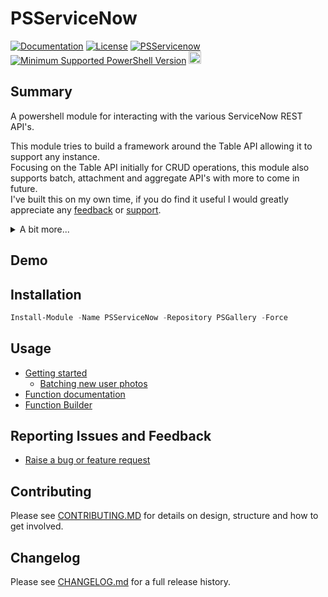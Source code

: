 # PSServiceNow
[![Documentation](https://img.shields.io/badge/Documentation-PSServiceNow-blue.svg)](https://github.com/insomniacc/PSServiceNow/blob/main/docs/GettingStarted.MD)
[![License](https://img.shields.io/badge/license-GPL&ndash;3.0-blue.svg)](https://github.com/insomniacc/PSServiceNow/blob/main/LICENSE) 
[![PSServicenow](https://img.shields.io/powershellgallery/v/PSServiceNow.svg?style=flat-square&label=Powershell%20Gallery)](https://www.powershellgallery.com/packages/PSServiceNow/)
[![Minimum Supported PowerShell Version](https://img.shields.io/badge/PowerShell-5.0-blue.svg)](https://github.com/PowerShell/PSServiceNow)
<a href="https://www.buymeacoffee.com/insomniacc"><img src="https://www.buymeacoffee.com/assets/img/custom_images/orange_img.png" height="20px"></a>

## Summary
A powershell module for interacting with the various ServiceNow REST API's.  

This module tries to build a framework around the Table API allowing it to support any instance.  
Focusing on the Table API initially for CRUD operations, this module also supports batch, attachment and aggregate API's with more to come in future.  
I've built this on my own time, if you do find it useful I would greatly appreciate any [feedback](https://github.com/insomniacc/PSServiceNow/issues/new/choose) or [support](https://www.buymeacoffee.com/insomniacc).

<details>
<summary>A bit more...</summary>
This is the first public module I've released so please go easy 😀. As always, ensure you understand any scripts before you run them and make sure to do your own testing. If you do find any bugs, it's still early days, so please help me improve and log an issue.  
  
I've worked for a few large orgs with vastly different implementations of Service-Now, some more out of the box, others heavily modified. Finding a suitable 'one size fits all' module was quite hard and I ended up building from scratch or improving existing modules in each case. Either way it was very time consuming. Some of the gallery modules out there I found either 1. very lacking in functionality or 2. locked behind a paywall. This repo is hopefully my solution to fill the gap.
</details>

## Demo

## Installation
```powershell
Install-Module -Name PSServiceNow -Repository PSGallery -Force
```
## Usage
- [Getting started](docs/GettingStarted.MD)
    - [Batching new user photos](docs/Batching_New_User_Photos.MD)
- [Function documentation](docs/functions)
- [Function Builder](docs/functionBuilder.MD)

## Reporting Issues and Feedback
- [Raise a bug or feature request](https://github.com/insomniacc/PSServiceNow/issues/new/choose)

## Contributing
Please see [CONTRIBUTING.MD](/CONTRIBUTING.md) for details on design, structure and how to get involved.

## Changelog
Please see [CHANGELOG.md](/CHANGELOG.md) for a full release history.